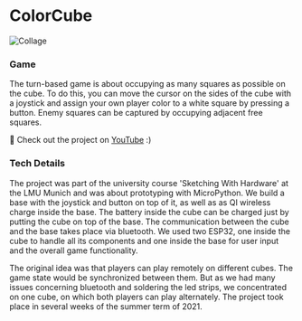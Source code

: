 # ColorCube
![Collage](https://user-images.githubusercontent.com/18674912/139105132-e1416f99-8ea6-4d27-bfd9-854e69a89b1b.jpg)


### Game
The turn-based game is about occupying as many squares as possible on the cube. To do this, you can move the cursor on the sides of the cube with a joystick and assign your own player color to a white square by pressing a button. Enemy squares can be captured by occupying adjacent free squares.

👾 Check out the project on [YouTube](https://youtu.be/phO6X74dV8Q) :)

### Tech Details
The project was part of the university course 'Sketching With Hardware' at the LMU Munich and was about prototyping with MicroPython. We build a base with the joystick and button on top of it, as well as as QI wireless charge inside the base. The battery inside the cube can be charged just by putting the cube on top of the base. The communication between the cube and the base takes place via bluetooth. We used two ESP32, one inside the cube to handle all its components and one inside the base for user input and the overall game functionality.

The original idea was that players can play remotely on different cubes. The game state would be synchronized between them. But as we had many issues concerning bluetooth and soldering the led strips, we concentrated on one cube, on which both players can play alternately. The project took place in several weeks of the summer term of 2021. 
